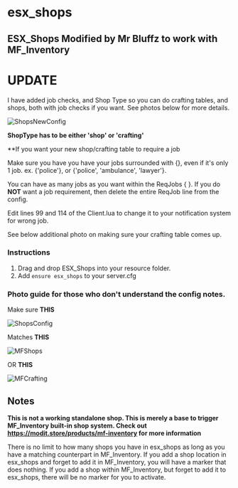 # esx_shops
## ESX_Shops Modified by Mr Bluffz to work with MF_Inventory


# UPDATE
I have added job checks, and Shop Type so you can do crafting tables, and shops, both with job checks if you want. See photos below for more details.

![ShopsNewConfig](https://i.imgur.com/9HIZjk4.png)

**ShopType has to be either 'shop' or 'crafting'**

**If you want your new shop/crafting table to require a job

Make sure you have you have your jobs surrounded with {}, even if it's only 1 job. ex. {'police'}, or {'police', 'ambulance', 'lawyer'}.

You can have as many jobs as you want within the ReqJobs { }. If you do **NOT** want a job requirement, then delete the entire ReqJob line from the config.

Edit lines 99 and 114 of the Client.lua to change it to your notification system for wrong job.

See below additional photo on making sure your crafting table comes up.


### Instructions
1) Drag and drop ESX_Shops into your resource folder.
2) Add `ensure esx_shops` to your server.cfg


### Photo guide for those who don't understand the config notes.
Make sure **THIS**

![ShopsConfig](https://i.imgur.com/sXwQJYW.png)


Matches **THIS**

![MFShops](https://i.imgur.com/IfyHbOS.png)

OR **THIS**

![MFCrafting](https://i.imgur.com/ETszo2S.png)

## Notes

**This is not a working standalone shop. This is merely a base to trigger MF_Inventory built-in shop system. Check out https://modit.store/products/mf-inventory for more information**


There is no limit to how many shops you have in esx_shops as long as you have a matching counterpart in MF_Inventory. If you add a shop location in esx_shops and forget to add it in MF_Inventory, you will have a marker that does nothing. If you add a shop within MF_Inventory, but forget to add it to esx_shops, there will be no marker for you to activate.
